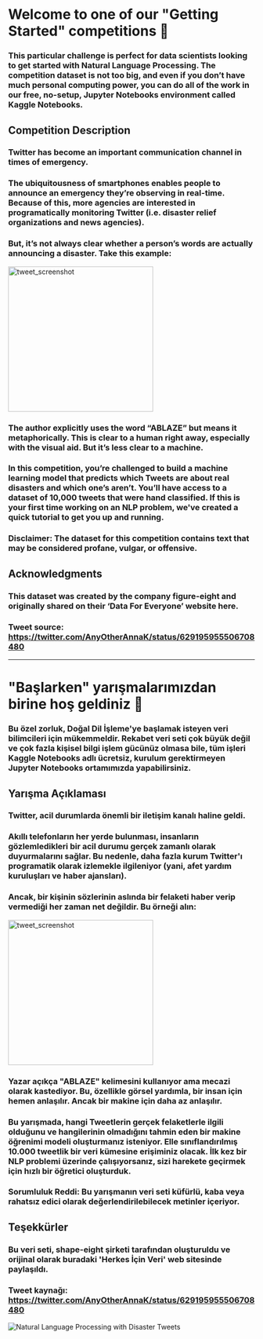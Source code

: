 # Welcome to one of our "Getting Started" competitions 👋
### This particular challenge is perfect for data scientists looking to get started with Natural Language Processing. The competition dataset is not too big, and even if you don’t have much personal computing power, you can do all of the work in our free, no-setup, Jupyter Notebooks environment called Kaggle Notebooks.

## Competition Description
### Twitter has become an important communication channel in times of emergency.
### The ubiquitousness of smartphones enables people to announce an emergency they’re observing in real-time. Because of this, more agencies are interested in programatically monitoring Twitter (i.e. disaster relief organizations and news agencies).

### But, it’s not always clear whether a person’s words are actually announcing a disaster. Take this example:
<img width="296" alt="tweet_screenshot" src="https://user-images.githubusercontent.com/92849974/234816891-8585f954-b038-433d-8355-68e454f8ea3f.png">

### The author explicitly uses the word “ABLAZE” but means it metaphorically. This is clear to a human right away, especially with the visual aid. But it’s less clear to a machine.

### In this competition, you’re challenged to build a machine learning model that predicts which Tweets are about real disasters and which one’s aren’t. You’ll have access to a dataset of 10,000 tweets that were hand classified. If this is your first time working on an NLP problem, we've created a quick tutorial to get you up and running.

### Disclaimer: The dataset for this competition contains text that may be considered profane, vulgar, or offensive.

## Acknowledgments
### This dataset was created by the company figure-eight and originally shared on their ‘Data For Everyone’ website here.

### Tweet source: https://twitter.com/AnyOtherAnnaK/status/629195955506708480

----------------------------------

# "Başlarken" yarışmalarımızdan birine hoş geldiniz 👋
### Bu özel zorluk, Doğal Dil İşleme'ye başlamak isteyen veri bilimcileri için mükemmeldir. Rekabet veri seti çok büyük değil ve çok fazla kişisel bilgi işlem gücünüz olmasa bile, tüm işleri Kaggle Notebooks adlı ücretsiz, kurulum gerektirmeyen Jupyter Notebooks ortamımızda yapabilirsiniz.

## Yarışma Açıklaması
### Twitter, acil durumlarda önemli bir iletişim kanalı haline geldi.
### Akıllı telefonların her yerde bulunması, insanların gözlemledikleri bir acil durumu gerçek zamanlı olarak duyurmalarını sağlar. Bu nedenle, daha fazla kurum Twitter'ı programatik olarak izlemekle ilgileniyor (yani, afet yardım kuruluşları ve haber ajansları).

### Ancak, bir kişinin sözlerinin aslında bir felaketi haber verip vermediği her zaman net değildir. Bu örneği alın:
<img width="296" alt="tweet_screenshot" src="https://user-images.githubusercontent.com/92849974/234816891-8585f954-b038-433d-8355-68e454f8ea3f.png">

### Yazar açıkça "ABLAZE" kelimesini kullanıyor ama mecazi olarak kastediyor. Bu, özellikle görsel yardımla, bir insan için hemen anlaşılır. Ancak bir makine için daha az anlaşılır.

### Bu yarışmada, hangi Tweetlerin gerçek felaketlerle ilgili olduğunu ve hangilerinin olmadığını tahmin eden bir makine öğrenimi modeli oluşturmanız isteniyor. Elle sınıflandırılmış 10.000 tweetlik bir veri kümesine erişiminiz olacak. İlk kez bir NLP problemi üzerinde çalışıyorsanız, sizi harekete geçirmek için hızlı bir öğretici oluşturduk.

### Sorumluluk Reddi: Bu yarışmanın veri seti küfürlü, kaba veya rahatsız edici olarak değerlendirilebilecek metinler içeriyor.

## Teşekkürler
### Bu veri seti, shape-eight şirketi tarafından oluşturuldu ve orijinal olarak buradaki 'Herkes İçin Veri' web sitesinde paylaşıldı.

### Tweet kaynağı: https://twitter.com/AnyOtherAnnaK/status/629195955506708480

![Natural Language Processing with Disaster Tweets](https://github.com/serkannpolatt/KAGGLE-COMPETITION-NOTEBOOKS/assets/92849974/c954ea37-1aa0-4fad-a5bb-7e365911ff4a)





